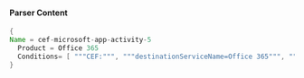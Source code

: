 #### Parser Content
```Java
{
Name = cef-microsoft-app-activity-5
  Product = Office 365
  Conditions= [ """CEF:""", """destinationServiceName=Office 365""", """"Remove member from group""" ]
}
```
